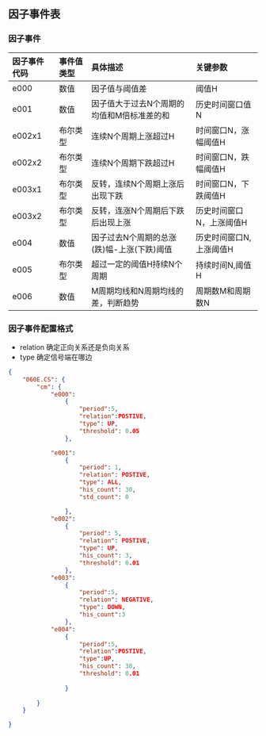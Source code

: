 ## 因子事件表

### 因子事件

| 因子事件代码 | 事件值类型 | 具体描述 | 关键参数 |
| :--- | :--- | :--- | :--- |
| e000 | 数值 | 因子值与阈值差 | 阈值H |
| e001 | 数值 | 因子值大于过去N个周期的均值和M倍标准差的和 | 历史时间窗口值N |
| e002x1 | 布尔类型 | 连续N个周期上涨超过H | 时间窗口N，涨幅阈值H |
| e002x2 | 布尔类型 | 连续N个周期下跌超过H | 时间窗口N，跌幅阈值H |
| e003x1 | 布尔类型 | 反转，连续N个周期上涨后出现下跌 | 时间窗口N，下跌阈值H |
| e003x2 | 布尔类型 | 反转，连涨N个周期后下跌后出现上涨 | 历史时间窗口N，上涨阈值H |
| e004 | 数值 | 因子过去N个周期的总涨\(跌\)幅-上涨\(下跌\)阈值 | 历史时间窗口N, 上涨阈值H |
| e005 | 布尔类型 | 超过一定的阈值H持续N个周期 | 持续时间N,阈值H |
| e006 | 数值 | M周期均线和N周期均线的差，判断趋势 | 周期数M和周期数N |

### 因子事件配置格式

* relation 确定正向关系还是负向关系
* type 确定信号端在哪边

```json
{
    "060E.CS": {
        "cm": {
            "e000":
                {
                    "period":5,
                    "relation":POSTIVE,
                    "type": UP,
                    "threshold": 0.05
                },

            "e001":
                {
                    "period": 1,
                    "relation": POSTIVE,
                    "type": ALL,
                    "his_count": 30,
                    "std_count": 0

                },
            "e002":
                {
                    "period": 5,
                    "relation": POSTIVE,
                    "type": UP,
                    "his_count": 3,
                    "threshold": 0.01
                },
            "e003":
                {
                    "period":5,
                    "relation": NEGATIVE,
                    "type": DOWN,
                    "his_count":3
                },
            "e004":
                {
                    "period":5,
                    "relation":POSTIVE,
                    "type":UP,
                    "his_count": 30,
                    "threshold": 0.01
                    
                }
            
        }
    }

}
```



